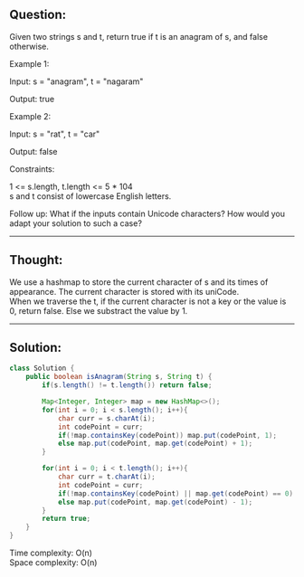 ## Question:

Given two strings s and t, return true if t is an anagram of s, and false otherwise.  
  
Example 1:  

Input: s = "anagram", t = "nagaram"  

Output: true  

Example 2:  

Input: s = "rat", t = "car"  

Output: false  

Constraints:  

1 <= s.length, t.length <= 5 * 104  
s and t consist of lowercase English letters.  

Follow up: What if the inputs contain Unicode characters? How would you adapt your solution to such a case?  

---
## Thought:
We use a hashmap to store the current character of s and its times of appearance. The current character is stored with its uniCode.  
When we traverse the t, if the current character is not a key or the value is 0, return false. Else we substract the value by 1.

---
## Solution:
```Java
class Solution {
    public boolean isAnagram(String s, String t) {
        if(s.length() != t.length()) return false;

        Map<Integer, Integer> map = new HashMap<>();
        for(int i = 0; i < s.length(); i++){
            char curr = s.charAt(i);
            int codePoint = curr;
            if(!map.containsKey(codePoint)) map.put(codePoint, 1);
            else map.put(codePoint, map.get(codePoint) + 1);
        }

        for(int i = 0; i < t.length(); i++){
            char curr = t.charAt(i);
            int codePoint = curr;
            if(!map.containsKey(codePoint) || map.get(codePoint) == 0) return false;
            else map.put(codePoint, map.get(codePoint) - 1);
        }
        return true;
    }
}
```
Time complexity: O(n)  
Space complexity: O(n)
